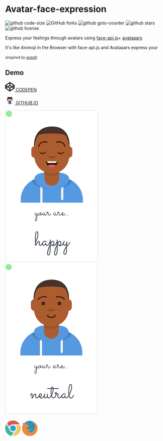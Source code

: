 # Avatar-face-expression  

 ![github
 code-size](https://img.shields.io/github/languages/code-size/SimHub/avatar-face-expression?style=for-the-badge)
 ![GitHub
 forks](https://img.shields.io/github/forks/simhub/avatar-face-expression?style=for-the-badge)
 ![github
 goto-counter](https://img.shields.io/github/search/SimHub/avatar-face-expression/goto?style=for-the-badge)
![github
stars](https://img.shields.io/github/stars/SimHub/avatar-face-expression?style=for-the-badge)
![github
license](https://img.shields.io/github/license/SimHub/avatar-face-expression?style=for-the-badge)  


Express your feelings through avatars using
[face-api.js](https://github.com/justadudewhohacks/face-api.js?files=1)+
[avataaars](https://avataaars.com)   

It's like Animoji in the Browser with face-api.js and  Avataaars express your  

<small><i>(inspired by <a
href="https://pragli.com/blog/live-avatars-with-faceapi-js/">pragli</a></i>)</small>

## Demo   

 <a href="https://codepen.io/simhub/pen/RwbXzrj?editors=1000"><img
 src="./img/info/codepen.png" alt="codepen" width="30"> CODEPEN</a>  

 <a href="https://simhub.github.io/avatar-face-expression/"><img
 src="./img/info/octocat.png" alt="githubio" width="30"> GITHUB.IO<a/>  
 


![avatar smile](./img/info/smile.png) 
![avatar neutral](./img/info/neutral.png)   


<img src="./img/info/chrome.png" width="50" alt="chrome"> <img src="./img/info/firefox.png" width="50" alt="firefox"> 

